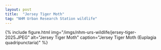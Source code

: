 ```yaml
---
layout: post
title:  "Jersey Tiger Moth"
tag: "NHM Urban Research Station wildlife"
---
```


{% include figure.html img="/imgs/nhm-urs-wildlife/jersey-tiger-2025.JPEG" 
    alt="Jersey Tiger Moth" 
    caption="Jersey Tiger Moth (Euplagia quadripunctaria)" %}
